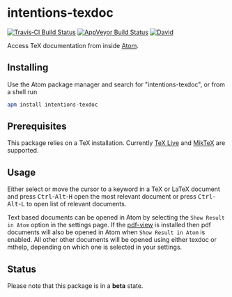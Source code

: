 # intentions-texdoc

[![Travis&#x2011;CI Build Status](http://img.shields.io/travis/yitzchak/intentions-texdoc/master.svg?label=Linux/OSX%20build)](http://travis-ci.org/yitzchak/intentions-texdoc) [![AppVeyor Build Status](http://img.shields.io/appveyor/ci/yitzchak/intentions-texdoc/master.svg?label=Windows%20build)](http://ci.appveyor.com/project/yitzchak/intentions-texdoc) [![David](http://img.shields.io/david/yitzchak/intentions-texdoc.svg)](http://david-dm.org/yitzchak/intentions-texdoc)

Access TeX documentation from inside [Atom](http://atom.io).

## Installing

Use the Atom package manager and search for "intentions-texdoc", or from a shell run

```bash
apm install intentions-texdoc
```

## Prerequisites

This package relies on a TeX installation. Currently [TeX Live](https://www.tug.org/texlive/) and [MikTeX](http://miktex.org/) are supported.

## Usage

Either select or move the cursor to a keyword in a TeX or LaTeX document and press <kbd>Ctrl</kbd>-<kbd>Alt</kbd>-<kbd>H</kbd> open the most relevant document or press <kbd>Ctrl</kbd>-<kbd>Alt</kbd>-<kbd>L</kbd> to open list of relevant documents.

Text based documents can be opened in Atom by selecting the `Show Result in Atom` option in the settings page. If the
[pdf-view](https://atom.io/packages/pdf-view) is installed then pdf documents will also be opened in Atom when `Show Result in Atom` is enabled. All other other documents will be opened using either texdoc or mthelp, depending on which one is selected in your settings.

## Status

Please note that this package is in a **beta** state.
